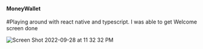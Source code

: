 #### MoneyWallet
#Playing around with react native and typescript. I was able to get Welcome screen done 




![Screen Shot 2022-09-28 at 11 32 32 PM](https://user-images.githubusercontent.com/22694162/192956290-e990e8ab-d0e2-42c7-8879-1894b6a3fca6.png)
